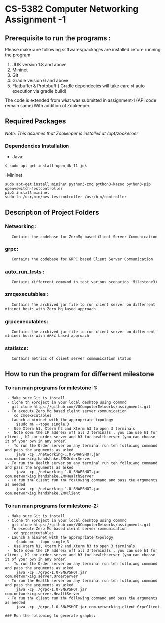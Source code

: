 # CS-5382 Computer Networking Assignment -1

## Prerequisite to run the programs :
Please make sure following softwares/packages are installed before running the program
  1. JDK version 1.8 and above 
  2. Mininet 
  3. Git 
  4. Gradle version 6 and above
  5. Flatbuffer & Protobuff  ( Gradle dependecies will take care of auto execution via gradle build) 

 

The code is extended from what was submitted in assignment-1 (API code remain same) With addition of Zookeeper.

## Required Packages

*Note: This assumes that Zookeeper is installed at /opt/zookeeper*


### Dependencies Installation
- Java:
```
$ sudo apt-get install openjdk-11-jdk
```

-Mininet
```
sudo apt-get install mininet python3-zmq python3-kazoo python3-pip openvswitch-testcontroller
pip3 install mininet
sudo ln /usr/bin/ovs-testcontroller /usr/bin/controller 
```

## Description of Project Folders 

   ### Networking :
       Contains the codebase for ZeroMq based Client Server Communication 
   ### grpc:
       Contains the codebase for GRPC based Client Server Communication 
   ### auto_run_tests :
       Contains differrent command to test various scenarios (Milestone3)  
   ### zmqexecutables :
       Contains the archived jar file to run client server on differrent mininet hosts with Zero Mq based approach 
   ### grpcexecutables:
       Contains the archived jar file to run client server on differrent mininet hosts with GRPC based approach   
   ### statistcs:
       Contains metrics of client server communication status 




## How to run the program for differrent milestone

   ### To run man programs for milestone-1:    
     - Make sure Git is install
     - Clone th eproject in your local desktop using commnd 
       git clone https://github.com/VUComputerNetworks/assignments.git
     - To execute Zero Mq based cleint server communication 
        cd zmqexecutables 
     - Launch a mininet with the appropriate topology 
         $sudo mn --topo single,3
     -  Use Xterm h1, Xterm h2 and Xterm h3 to open 3 terminals 
     -  Note down the IP address off all 3 terminals . you can use h1 for client , h2 for order server and h3 for healthserver (you can choose it of your own in any order)
     -  To run the Order server on any terminal run teh folloiwng command and pass the arguments as asked
         java -cp ./networking-1.0-SNAPSHOT.jar com.networking.handshake.ZMQOrderServer
     - To run the Health server on any terminal run teh folloiwng command and pass the arguments as asked
         java -cp ./networking-1.0-SNAPSHOT.jar com.networking.handshake.ZMQHealthServer
     - To run the client run the following command and pass the arguments as needed 
         java -cp ./networking-1.0-SNAPSHOT.jar com.networking.handshake.ZMQClient

   ### To run man programs for milestone-2:
     - Make sure Git is install
     - Clone th eproject in your local desktop using commnd 
       git clone https://github.com/VUComputerNetworks/assignments.git
     - To execute Zero Mq based cleint server communication 
        cd grpcexecutables 
     - Launch a mininet with the appropriate topology 
         $sudo mn --topo single,3
     -  Use Xterm h1, Xterm h2 and Xterm h3 to open 3 terminals 
     -  Note down the IP address off all 3 terminals . you can use h1 for client , h2 for order server and h3 for healthserver (you can choose it of your own in any order)
     -  To run the Order server on any terminal run teh folloiwng command and pass the arguments as asked
         java -cp ./grpc-1.0-SNAPSHOT.jar com.networking.server.OrderServer
     - To run the Health server on any terminal run teh folloiwng command and pass the arguments as asked
         java -cp ./grpc-1.0-SNAPSHOT.jar com.networking.server.HealthServer
     - To run the client run the following command and pass the arguments as needed 
         java -cp ./grpc-1.0-SNAPSHOT.jar com.networking.client.GrpcClient

    ### Run the following to generate graphs:    
 




